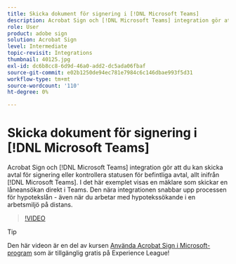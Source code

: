 ```yaml
---
title: Skicka dokument för signering i [!DNL Microsoft Teams]
description: Acrobat Sign och [!DNL Microsoft Teams] integration gör att du kan skicka avtal för signering eller kontrollera statusen för befintliga avtal, allt inifrån [!DNL Microsoft Teams]
role: User
product: adobe sign
solution: Acrobat Sign
level: Intermediate
topic-revisit: Integrations
thumbnail: 40125.jpg
exl-id: dc6b8cc8-6d9d-46a0-add2-dc5ada06fbaf
source-git-commit: e02b1250de94ec781e7984c6c146dbae993f5d31
workflow-type: tm+mt
source-wordcount: '110'
ht-degree: 0%

---
```


# Skicka dokument för signering i [!DNL Microsoft Teams]

Acrobat Sign och [!DNL Microsoft Teams] integration gör att du kan skicka avtal för signering eller kontrollera statusen för befintliga avtal, allt inifrån [!DNL Microsoft Teams]. I det här exemplet visas en mäklare som skickar en låneansökan direkt i Teams. Den nära integrationen snabbar upp processen för hypotekslån - även när du arbetar med hypotekssökande i en arbetsmiljö på distans.

>[!VIDEO](https://video.tv.adobe.com/v/40125?hidetitle=true)

>[!TIP]
>
>Den här videon är en del av kursen [Använda Acrobat Sign i Microsoft-program](https://experienceleague.adobe.com/?recommended=Sign-U-1-2020.2) som är tillgänglig gratis på Experience League!
